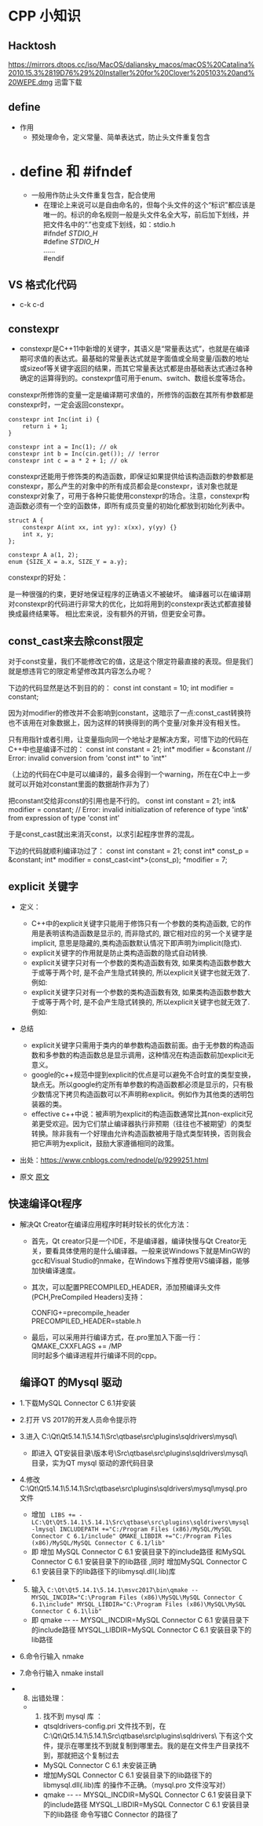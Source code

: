 # CPP 小知识

## Hacktosh
https://mirrors.dtops.cc/iso/MacOS/daliansky_macos/macOS%20Catalina%2010.15.3%2819D76%29%20Installer%20for%20Clover%205103%20and%20WEPE.dmg
迅雷下载

## define
- 作用
  - 预处理命令，定义常量、简单表达式，防止头文件重复包含
- # define 和 #ifndef
  - 一般用作防止头文件重复包含，配合使用
    - 在理论上来说可以是自由命名的，但每个头文件的这个“标识”都应该是唯一的。标识的命名规则一般是头文件名全大写，前后加下划线，并把文件名中的“.”也变成下划线，如：stdio.h   
    #ifndef   _STDIO_H_   
    #define   _STDIO_H_   
    ......   
    #endif  


## VS 格式化代码
- c-k c-d

## constexpr

- constexpr是C++11中新增的关键字，其语义是“常量表达式”，也就是在编译期可求值的表达式。最基础的常量表达式就是字面值或全局变量/函数的地址或sizeof等关键字返回的结果，而其它常量表达式都是由基础表达式通过各种确定的运算得到的。constexpr值可用于enum、switch、数组长度等场合。

constexpr所修饰的变量一定是编译期可求值的，所修饰的函数在其所有参数都是constexpr时，一定会返回constexpr。

```
constexpr int Inc(int i) {
    return i + 1;
}
 
constexpr int a = Inc(1); // ok
constexpr int b = Inc(cin.get()); // !error
constexpr int c = a * 2 + 1; // ok
```
constexpr还能用于修饰类的构造函数，即保证如果提供给该构造函数的参数都是constexpr，那么产生的对象中的所有成员都会是constexpr，该对象也就是constexpr对象了，可用于各种只能使用constexpr的场合。注意，constexpr构造函数必须有一个空的函数体，即所有成员变量的初始化都放到初始化列表中。

``` 
struct A {
    constexpr A(int xx, int yy): x(xx), y(yy) {}
    int x, y;
};
 
constexpr A a(1, 2);
enum {SIZE_X = a.x, SIZE_Y = a.y};

```
constexpr的好处：

是一种很强的约束，更好地保证程序的正确语义不被破坏。
编译器可以在编译期对constexpr的代码进行非常大的优化，比如将用到的constexpr表达式都直接替换成最终结果等。
相比宏来说，没有额外的开销，但更安全可靠。


## const_cast来去除const限定
对于const变量，我们不能修改它的值，这是这个限定符最直接的表现。但是我们就是想违背它的限定希望修改其内容怎么办呢？

下边的代码显然是达不到目的的： const int constant = 10;
int modifier = constant;

因为对modifier的修改并不会影响到constant，这暗示了一点:const_cast转换符也不该用在对象数据上，因为这样的转换得到的两个变量/对象并没有相关性。

只有用指针或者引用，让变量指向同一个地址才是解决方案，可惜下边的代码在C++中也是编译不过的： const int constant = 21;
int* modifier = &constant 
// Error: invalid conversion from 'const int*' to 'int*'

（上边的代码在C中是可以编译的，最多会得到一个warning，所在在C中上一步就可以开始对constant里面的数据胡作非为了）

把constant交给非const的引用也是不行的。 const int constant = 21;
int& modifier = constant;
// Error: invalid initialization of reference of type 'int&' from expression of type 'const int'

于是const_cast就出来消灭const，以求引起程序世界的混乱。

下边的代码就顺利编译功过了： const int constant = 21;
const int* const_p = &constant;
int* modifier = const_cast<int*>(const_p);
*modifier = 7;

## explicit 关键字
- 定义：
  -  C++中的explicit关键字只能用于修饰只有一个参数的类构造函数, 它的作用是表明该构造函数是显示的, 而非隐式的, 跟它相对应的另一个关键字是implicit, 意思是隐藏的,类构造函数默认情况下即声明为implicit(隐式).
  -  explicit关键字的作用就是防止类构造函数的隐式自动转换.
  -   explicit关键字只对有一个参数的类构造函数有效, 如果类构造函数参数大于或等于两个时, 是不会产生隐式转换的, 所以explicit关键字也就无效了. 例如: 
  -    explicit关键字只对有一个参数的类构造函数有效, 如果类构造函数参数大于或等于两个时, 是不会产生隐式转换的, 所以explicit关键字也就无效了. 例如: 

- 总结
   - explicit关键字只需用于类内的单参数构造函数前面。由于无参数的构造函数和多参数的构造函数总是显示调用，这种情况在构造函数前加explicit无意义。
   - google的c++规范中提到explicit的优点是可以避免不合时宜的类型变换，缺点无。所以google约定所有单参数的构造函数都必须是显示的，只有极少数情况下拷贝构造函数可以不声明称explicit。例如作为其他类的透明包装器的类。
   - effective c++中说：被声明为explicit的构造函数通常比其non-explicit兄弟更受欢迎。因为它们禁止编译器执行非预期（往往也不被期望）的类型转换。除非我有一个好理由允许构造函数被用于隐式类型转换，否则我会把它声明为explicit，鼓励大家遵循相同的政策。

- 出处：https://www.cnblogs.com/rednodel/p/9299251.html
- 原文 [原文](https://www.cnblogs.com/rednodel/p/9299251.html)


## 快速编译Qt程序
- 解决Qt Creator在编译应用程序时耗时较长的优化方法：

    - 首先，Qt creator只是一个IDE，不是编译器，编译快慢与Qt Creator无关，要看具体使用的是什么编译器。一般来说Windows下就是MinGW的gcc和Visual Studio的nmake，在Windows下推荐使用VS编译器，能够加快编译速度。



  - 其次，可以配置PRECOMPILED_HEADER，添加预编译头文件(PCH,PreCompiled Headers)支持：

    CONFIG+=precompile_header  
    PRECOMPILED_HEADER=stable.h  
   -    最后，可以采用并行编译方式，在.pro里加入下面一行：<br>
    QMAKE_CXXFLAGS += /MP<br>
    同时起多个编译进程并行编译不同的cpp。


    ## 编译QT 的Mysql 驱动
-   1.下载MySQL Connector C 6.1并安装
-   2.打开 VS 2017的开发人员命令提示符 
-   3.进入  C:\Qt\Qt5.14.1\5.14.1\Src\qtbase\src\plugins\sqldrivers\mysql\
    -   即进入 QT安装目录\版本号\Src\qtbase\src\plugins\sqldrivers\mysql\ 目录，实为QT mysql 驱动的源代码目录
-   4.修改 C:\Qt\Qt5.14.1\5.14.1\Src\qtbase\src\plugins\sqldrivers\mysql\mysql.pro 文件 
    - 增加 ``` LIBS += -LC:\Qt\Qt5.14.1\5.14.1\Src\qtbase\src\plugins\sqldrivers\mysql -lmysql
INCLUDEPATH +="C:/Program Files (x86)/MySQL/MySQL Connector C 6.1/include"
QMAKE_LIBDIR +="C:/Program Files (x86)/MySQL/MySQL Connector C 6.1/lib"```
    - 即 增加 MySQL Connector C 6.1 安装目录下的include路径  和MySQL Connector C 6.1 安装目录下的lib路径  ,同时 增加MySQL Connector C 6.1 安装目录下的lib路径下的libmysql.dll(.lib)库
-   5. 输入 ```C:\Qt\Qt5.14.1\5.14.1\msvc2017\bin\qmake -- MYSQL_INCDIR="C:\Program Files (x86)\MySQL\MySQL Connector C 6.1\include" MYSQL_LIBDIR="C:\Program Files (x86)\MySQL\MySQL Connector C 6.1\lib" ```
    -   即 qmake -- -- MYSQL_INCDIR=MySQL Connector C 6.1 安装目录下的include路径 MYSQL_LIBDIR=MySQL Connector C 6.1 安装目录下的lib路径 
- 6.命令行输入 nmake
- 7.命令行输入 nmake install
- 8. 出错处理：
  - 1. 找不到 mysql 库 ： 
    - qtsqldrivers-config.pri 文件找不到，在  C:\Qt\Qt5.14.1\5.14.1\Src\qtbase\src\plugins\sqldrivers\ 下有这个文件，提示在哪里找不到就复制到哪里去。我的是在文件生产目录找不到，那就把这个复制过去
    - MySQL Connector C 6.1 未安装正确
    - 增加MySQL Connector C 6.1 安装目录下的lib路径下的libmysql.dll(.lib)库 的操作不正确。（mysql.pro 文件没写对）
    - qmake -- -- MYSQL_INCDIR=MySQL Connector C 6.1 安装目录下的include路径 MYSQL_LIBDIR=MySQL Connector C 6.1 安装目录下的lib路径 命令写错C Connector 的路径了

